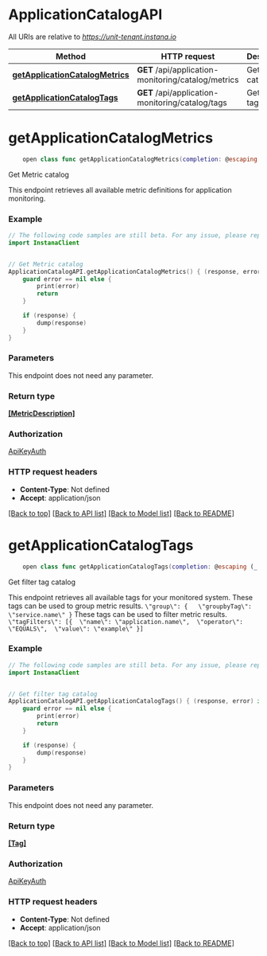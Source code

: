 # ApplicationCatalogAPI

All URIs are relative to *https://unit-tenant.instana.io*

Method | HTTP request | Description
------------- | ------------- | -------------
[**getApplicationCatalogMetrics**](ApplicationCatalogAPI.md#getapplicationcatalogmetrics) | **GET** /api/application-monitoring/catalog/metrics | Get Metric catalog
[**getApplicationCatalogTags**](ApplicationCatalogAPI.md#getapplicationcatalogtags) | **GET** /api/application-monitoring/catalog/tags | Get filter tag catalog


# **getApplicationCatalogMetrics**
```swift
    open class func getApplicationCatalogMetrics(completion: @escaping (_ data: [MetricDescription]?, _ error: Error?) -> Void)
```

Get Metric catalog

This endpoint retrieves all available metric definitions for application monitoring. 

### Example 
```swift
// The following code samples are still beta. For any issue, please report via http://github.com/OpenAPITools/openapi-generator/issues/new
import InstanaClient


// Get Metric catalog
ApplicationCatalogAPI.getApplicationCatalogMetrics() { (response, error) in
    guard error == nil else {
        print(error)
        return
    }

    if (response) {
        dump(response)
    }
}
```

### Parameters
This endpoint does not need any parameter.

### Return type

[**[MetricDescription]**](MetricDescription.md)

### Authorization

[ApiKeyAuth](../README.md#ApiKeyAuth)

### HTTP request headers

 - **Content-Type**: Not defined
 - **Accept**: application/json

[[Back to top]](#) [[Back to API list]](../README.md#documentation-for-api-endpoints) [[Back to Model list]](../README.md#documentation-for-models) [[Back to README]](../README.md)

# **getApplicationCatalogTags**
```swift
    open class func getApplicationCatalogTags(completion: @escaping (_ data: [Tag]?, _ error: Error?) -> Void)
```

Get filter tag catalog

This endpoint retrieves all available tags for your monitored system.  These tags can be used to group metric results. ``` \"group\": {   \"groupbyTag\": \"service.name\" } ```  These tags can be used to filter metric results. ``` \"tagFilters\": [{  \"name\": \"application.name\",  \"operator\": \"EQUALS\",  \"value\": \"example\" }] ``` 

### Example 
```swift
// The following code samples are still beta. For any issue, please report via http://github.com/OpenAPITools/openapi-generator/issues/new
import InstanaClient


// Get filter tag catalog
ApplicationCatalogAPI.getApplicationCatalogTags() { (response, error) in
    guard error == nil else {
        print(error)
        return
    }

    if (response) {
        dump(response)
    }
}
```

### Parameters
This endpoint does not need any parameter.

### Return type

[**[Tag]**](Tag.md)

### Authorization

[ApiKeyAuth](../README.md#ApiKeyAuth)

### HTTP request headers

 - **Content-Type**: Not defined
 - **Accept**: application/json

[[Back to top]](#) [[Back to API list]](../README.md#documentation-for-api-endpoints) [[Back to Model list]](../README.md#documentation-for-models) [[Back to README]](../README.md)

